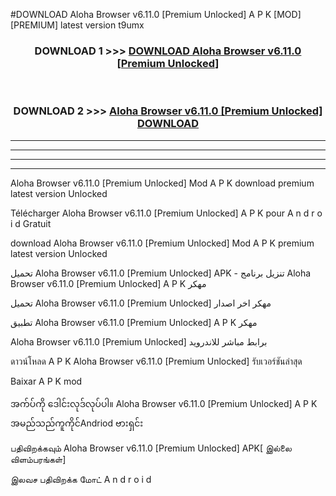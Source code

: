 #DOWNLOAD Aloha Browser  v6.11.0 [Premium Unlocked] A P K [MOD] [PREMIUM] latest version t9umx



<div align="center">

<h3>DOWNLOAD 1 >>> <a href="https://teeasianyam.web.app?sq=Aloha Browser  v6.11.0 [Premium Unlocked]">DOWNLOAD Aloha Browser  v6.11.0 [Premium Unlocked] </a></h3><br>

<h3>DOWNLOAD 2 >>> <a href="https://teeasianyam.web.app?sq=Aloha Browser  v6.11.0 [Premium Unlocked] ">Aloha Browser  v6.11.0 [Premium Unlocked]  DOWNLOAD </a></h3>

</div>


----------------------------------------------------------

----------------------------------------------------------

----------------------------------------------------------

----------------------------------------------------------


Aloha Browser  v6.11.0 [Premium Unlocked]  Mod A P K download premium latest version Unlocked

Télécharger Aloha Browser  v6.11.0 [Premium Unlocked]  A P K pour A n d r o i d Gratuit

download Aloha Browser  v6.11.0 [Premium Unlocked]  Mod A P K premium latest version Unlocked

تحميل Aloha Browser  v6.11.0 [Premium Unlocked]  APK - تنزيل برنامج Aloha Browser  v6.11.0 [Premium Unlocked]  A P K مهكر

تحميل Aloha Browser  v6.11.0 [Premium Unlocked]  مهكر اخر اصدار

تطبيق Aloha Browser  v6.11.0 [Premium Unlocked]  A P K مهكر

Aloha Browser  v6.11.0 [Premium Unlocked]  برابط مباشر للاندرويد

ดาวน์โหลด A P K Aloha Browser  v6.11.0 [Premium Unlocked]  รับเวอร์ชันล่าสุด

Baixar A P K mod

အက်ပ်ကို ဒေါင်းလုဒ်လုပ်ပါ။ Aloha Browser  v6.11.0 [Premium Unlocked]  A P K အမည်သည်ကူကိုင်Andriod ဗားရှင်း

பதிவிறக்கவும் Aloha Browser  v6.11.0 [Premium Unlocked]  APK[ இல்லை விளம்பரங்கள்] 
 
இலவச பதிவிறக்க மோட் A n d r o i d



